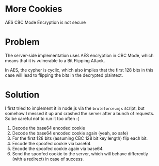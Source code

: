 
# More Cookies

AES CBC Mode Encryption is not secure


# Problem

The server-side implementation uses AES encryption in CBC Mode,
which means that it is vulnerable to a Bit Flipping Attack.

In AES, the cypher is cyclic, which also implies that the first
128 bits in this case will lead to flipping the bits in the
decrypted plaintext.


# Solution

I first tried to implement it in node.js via the `bruteforce.mjs`
script, but somehow I messed it up and crashed the server after
a bunch of requests. So be careful not to run it too often :(


1. Decode the base64 encoded cookie
2. Decode the base64 encoded cookie again (yeah, so safe)
3. For the first 128 bits (assuming CBC 128 bit key length) flip each bit.
4. Encode the spoofed cookie via base64.
5. Encode the spoofed cookie again via base64.
6. Send the spoofed cookie to the server, which will behave differently (with a redirect) in case of success.

